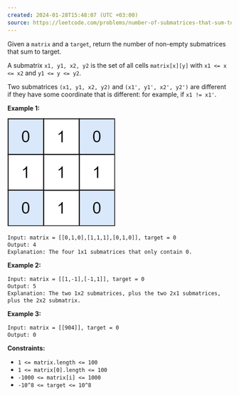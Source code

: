 ```yaml
---
created: 2024-01-28T15:48:07 (UTC +03:00)
source: https://leetcode.com/problems/number-of-submatrices-that-sum-to-target/description/?envType=daily-question&envId=2024-01-28
---
```

Given a `matrix` and a `target`, return the number of non-empty submatrices that sum to target.

A submatrix `x1, y1, x2, y2` is the set of all cells `matrix[x][y]` with `x1 <= x <= x2` and `y1 <= y <= y2`.

Two submatrices `(x1, y1, x2, y2)` and `(x1', y1', x2', y2')` are different if they have some coordinate that is different: for example, if `x1 != x1'`.

**Example 1:**

![img.png](img.png)

```
Input: matrix = [[0,1,0],[1,1,1],[0,1,0]], target = 0
Output: 4
Explanation: The four 1x1 submatrices that only contain 0.
```

**Example 2:**

```
Input: matrix = [[1,-1],[-1,1]], target = 0
Output: 5
Explanation: The two 1x2 submatrices, plus the two 2x1 submatrices, plus the 2x2 submatrix.
```

**Example 3:**

```
Input: matrix = [[904]], target = 0
Output: 0
```

**Constraints:**

-   `1 <= matrix.length <= 100`
-   `1 <= matrix[0].length <= 100`
-   `-1000 <= matrix[i] <= 1000`
-   `-10^8 <= target <= 10^8`
